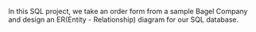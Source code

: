 In this SQL project, we take an order form from a sample Bagel Company and design an ER(Entity - Relationship) diagram for our SQL database.
